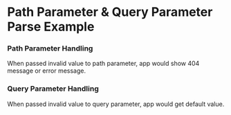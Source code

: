 # Path Parameter & Query Parameter Parse Example

### Path Parameter Handling

When passed invalid value to path parameter, app would show 404 message or error message.

### Query Parameter Handling

When passed invalid value to query parameter, app would get default value.
